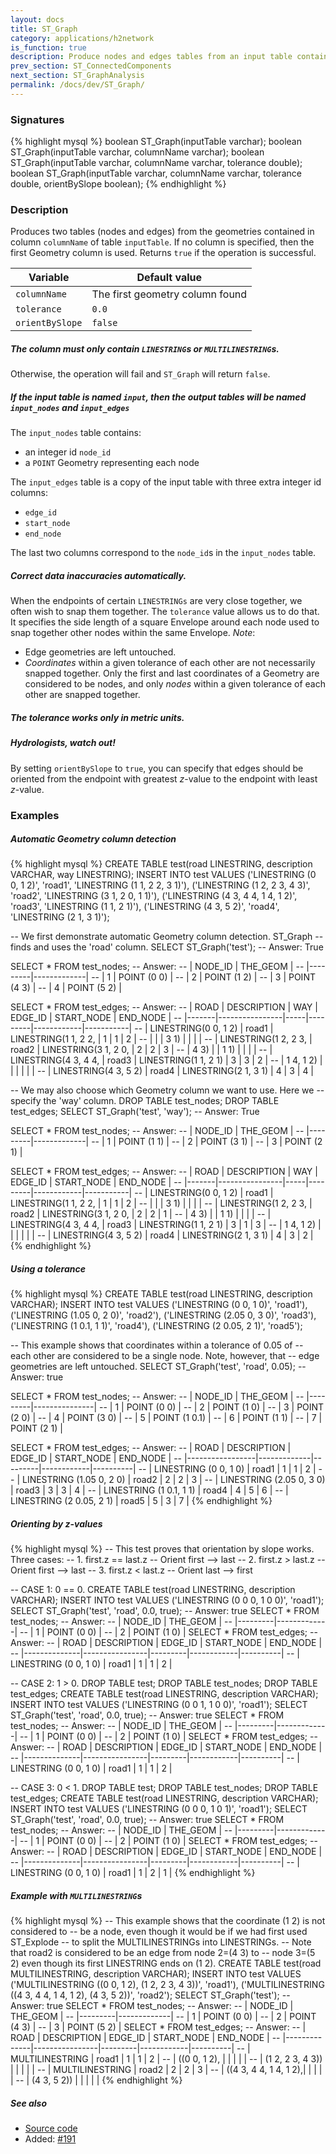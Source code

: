 ```yaml
---
layout: docs
title: ST_Graph
category: applications/h2network
is_function: true
description: Produce nodes and edges tables from an input table containing <code>(MULTI)LINESTRINGS</code>
prev_section: ST_ConnectedComponents
next_section: ST_GraphAnalysis
permalink: /docs/dev/ST_Graph/
---
```


### Signatures

{% highlight mysql %}
boolean ST_Graph(inputTable varchar);
boolean ST_Graph(inputTable varchar, columnName varchar);
boolean ST_Graph(inputTable varchar, columnName varchar,
                 tolerance double);
boolean ST_Graph(inputTable varchar, columnName varchar,
                 tolerance double, orientBySlope boolean);
{% endhighlight %}

### Description

Produces two tables (nodes and edges) from the geometries contained in column
`columnName` of table `inputTable`. If no column is specified, then the first
Geometry column is used. Returns `true` if the operation is successful.

| Variable        | Default value                   |
|-----------------|---------------------------------|
| `columnName`    | The first geometry column found |
| `tolerance`     | `0.0`                           |
| `orientBySlope` | `false`                         |

<div class="note warning">
  <h5>The column must only contain <code>LINESTRING</code>s or
  <code>MULTILINESTRING</code>s.</h5>
  <p>Otherwise, the operation will fail and <code>ST_Graph</code> will return
  <code>false</code>.</p>
</div>

<div class="note info">
  <h5>If the input table is named <code>input</code>, then the output tables
  will be named <code>input_nodes</code> and <code>input_edges</code></h5>
  <p>The <code>input_nodes</code> table contains:</p>
  <ul>
  <li>an integer id <code>node_id</code></li>
  <li>a <code>POINT</code> Geometry representing each node</li>
  </ul>
  <p>The <code>input_edges</code> table is a copy of the input table with three
  extra integer id columns:</p>
  <ul>
  <li><code>edge_id</code></li>
  <li><code>start_node</code></li>
  <li><code>end_node</code></li>
  </ul>
  <p>The last two columns correspond to the <code>node_id</code>s in the
  <code>input_nodes</code> table.</p>
</div>

<div class="note">
  <h5>Correct data inaccuracies automatically.</h5>
  <p>When the endpoints of certain <code>LINESTRINGs</code> are very close together, we
  often wish to snap them together. The <code>tolerance</code> value allows us to do that.
  It specifies the side length of a square Envelope around each node used to
  snap together other nodes within the same Envelope. <i>Note</i>:
  <ul>
  <li>Edge geometries are left untouched.</li>
  <li> <i>Coordinates</i> within a given tolerance of each other are not
  necessarily snapped together. Only the first and last coordinates of a
  Geometry are considered to be nodes, and only <i>nodes</i> within a given
  tolerance of each other are snapped together.</li>
  </ul>
  </p>
</div>

<div class="note warning">
  <h5>The tolerance works only in metric units.</h5>
</div>

<div class="note">
  <h5>Hydrologists, watch out!</h5>
  <p>By setting <code>orientBySlope</code> to <code>true</code>, you can
  specify that edges should be oriented from the endpoint with greatest
  <i>z</i>-value to the endpoint with least <i>z</i>-value.</p>
</div>

### Examples

##### Automatic Geometry column detection

{% highlight mysql %}
CREATE TABLE test(road LINESTRING, description VARCHAR,
                  way LINESTRING);
INSERT INTO test VALUES
('LINESTRING (0 0, 1 2)', 'road1', 'LINESTRING (1 1, 2 2, 3 1)'),
('LINESTRING (1 2, 2 3, 4 3)', 'road2', 'LINESTRING (3 1, 2 0, 1 1)'),
('LINESTRING (4 3, 4 4, 1 4, 1 2)', 'road3', 'LINESTRING (1 1, 2 1)'),
('LINESTRING (4 3, 5 2)', 'road4', 'LINESTRING (2 1, 3 1)');

-- We first demonstrate automatic Geometry column detection. ST_Graph
-- finds and uses the 'road' column.
SELECT ST_Graph('test');
-- Answer: True

SELECT * FROM test_nodes;
-- Answer:
--     | NODE_ID |   THE_GEOM  |
--     |---------|-------------|
--     |    1    | POINT (0 0) |
--     |    2    | POINT (1 2) |
--     |    3    | POINT (4 3) |
--     |    4    | POINT (5 2) |

SELECT * FROM test_edges;
-- Answer:
-- | ROAD  |  DESCRIPTION   | WAY | EDGE_ID | START_NODE | END_NODE  |
-- |-------|----------------|-----|---------|------------|-----------|
-- | LINESTRING(0 0, 1 2) | road1 | LINESTRING(1 1, 2 2, | 1 | 1 | 2 |
-- |                      |       |            3 1)      |   |   |   |
-- | LINESTRING(1 2, 2 3, | road2 | LINESTRING(3 1, 2 0, | 2 | 2 | 3 |
-- |            4 3)      |       |            1 1)      |   |   |   |
-- | LINESTRING(4 3, 4 4, | road3 | LINESTRING(1 1, 2 1) | 3 | 3 | 2 |
-- |            1 4, 1 2) |       |                      |   |   |   |
-- | LINESTRING(4 3, 5 2) | road4 | LINESTRING(2 1, 3 1) | 4 | 3 | 4 |

-- We may also choose which Geometry column we want to use. Here we
-- specify the 'way' column.
DROP TABLE test_nodes;
DROP TABLE test_edges;
SELECT ST_Graph('test', 'way');
-- Answer: True

SELECT * FROM test_nodes;
-- Answer:
--     | NODE_ID |   THE_GEOM  |
--     |---------|-------------|
--     |    1    | POINT (1 1) |
--     |    2    | POINT (3 1) |
--     |    3    | POINT (2 1) |

SELECT * FROM test_edges;
-- Answer: 
-- | ROAD  |  DESCRIPTION   | WAY | EDGE_ID | START_NODE | END_NODE  |
-- |-------|----------------|-----|---------|------------|-----------|
-- | LINESTRING(0 0, 1 2) | road1 | LINESTRING(1 1, 2 2, | 1 | 1 | 2 |
-- |                      |       |            3 1)      |   |   |   |
-- | LINESTRING(1 2, 2 3, | road2 | LINESTRING(3 1, 2 0, | 2 | 2 | 1 |
-- |            4 3)      |       |            1 1)      |   |   |   |
-- | LINESTRING(4 3, 4 4, | road3 | LINESTRING(1 1, 2 1) | 3 | 1 | 3 |
-- |            1 4, 1 2) |       |                      |   |   |   |
-- | LINESTRING(4 3, 5 2) | road4 | LINESTRING(2 1, 3 1) | 4 | 3 | 2 |
{% endhighlight %}

##### Using a tolerance

{% highlight mysql %}
CREATE TABLE test(road LINESTRING, description VARCHAR);
INSERT INTO test VALUES ('LINESTRING (0 0, 1 0)', 'road1'),
                        ('LINESTRING (1.05 0, 2 0)', 'road2'),
                        ('LINESTRING (2.05 0, 3 0)', 'road3'),
                        ('LINESTRING (1 0.1, 1 1)', 'road4'),
                        ('LINESTRING (2 0.05, 2 1)', 'road5');

-- This example shows that coordinates within a tolerance of 0.05 of
-- each other are considered to be a single node. Note, however, that
-- edge geometries are left untouched.
SELECT ST_Graph('test', 'road', 0.05);
-- Answer: true

SELECT * FROM test_nodes;
-- Answer:
--     | NODE_ID |  THE_GEOM     |
--     |---------|---------------|
--     |    1    | POINT (0 0)   |
--     |    2    | POINT (1 0)   |
--     |    3    | POINT (2 0)   |
--     |    4    | POINT (3 0)   |
--     |    5    | POINT (1 0.1) |
--     |    6    | POINT (1 1)   |
--     |    7    | POINT (2 1)   |

SELECT * FROM test_edges;
-- Answer:
-- |      ROAD       | DESCRIPTION | EDGE_ID | START_NODE | END_NODE |
-- |-----------------|-------------|---------|------------|----------|
-- | LINESTRING (0 0, 1 0)    | road1 | 1 | 1 | 2 |
-- | LINESTRING (1.05 0, 2 0) | road2 | 2 | 2 | 3 |
-- | LINESTRING (2.05 0, 3 0) | road3 | 3 | 3 | 4 |
-- | LINESTRING (1 0.1, 1 1)  | road4 | 4 | 5 | 6 |
-- | LINESTRING (2 0.05, 2 1) | road5 | 5 | 3 | 7 |
{% endhighlight %}

##### Orienting by z-values

{% highlight mysql %}
-- This test proves that orientation by slope works. Three cases:
--     1. first.z == last.z -- Orient first --> last
--     2. first.z > last.z -- Orient first --> last
--     3. first.z < last.z -- Orient last --> first

-- CASE 1: 0 == 0.
CREATE TABLE test(road LINESTRING, description VARCHAR);
INSERT INTO test VALUES ('LINESTRING (0 0 0, 1 0 0)', 'road1');
SELECT ST_Graph('test', 'road', 0.0, true);
-- Answer: true
SELECT * FROM test_nodes;
-- Answer:
--     | NODE_ID |  THE_GEOM   |
--     |---------|-------------|
--     |    1    | POINT (0 0) |
--     |    2    | POINT (1 0) |
SELECT * FROM test_edges;
-- Answer:
-- |      ROAD    |  DESCRIPTION   | EDGE_ID | START_NODE | END_NODE |
-- |--------------|----------------|---------|------------|----------|
-- | LINESTRING (0 0, 1 0) | road1 |    1    |      1     |    2     |

-- CASE 2: 1 > 0.
DROP TABLE test;
DROP TABLE test_nodes;
DROP TABLE test_edges;
CREATE TABLE test(road LINESTRING, description VARCHAR);
INSERT INTO test VALUES ('LINESTRING (0 0 1, 1 0 0)', 'road1');
SELECT ST_Graph('test', 'road', 0.0, true);
-- Answer: true
SELECT * FROM test_nodes;
-- Answer:
--     | NODE_ID |  THE_GEOM   |
--     |---------|-------------|
--     |    1    | POINT (0 0) |
--     |    2    | POINT (1 0) |
SELECT * FROM test_edges;
-- Answer:
-- |      ROAD    |  DESCRIPTION   | EDGE_ID | START_NODE | END_NODE |
-- |--------------|----------------|---------|------------|----------|
-- | LINESTRING (0 0, 1 0) | road1 |    1    |      1     |    2     |

-- CASE 3: 0 < 1.
DROP TABLE test;
DROP TABLE test_nodes;
DROP TABLE test_edges;
CREATE TABLE test(road LINESTRING, description VARCHAR);
INSERT INTO test VALUES ('LINESTRING (0 0 0, 1 0 1)', 'road1');
SELECT ST_Graph('test', 'road', 0.0, true);
-- Answer: true
SELECT * FROM test_nodes;
-- Answer:
--     | NODE_ID |  THE_GEOM   |
--     |---------|-------------|
--     |    1    | POINT (0 0) |
--     |    2    | POINT (1 0) |
SELECT * FROM test_edges;
-- Answer:
-- |      ROAD    |  DESCRIPTION   | EDGE_ID | START_NODE | END_NODE |
-- |--------------|----------------|---------|------------|----------|
-- | LINESTRING (0 0, 1 0) | road1 |    1    |      2     |    1     |
{% endhighlight %}

##### Example with `MULTILINESTRING`s

{% highlight mysql %}
-- This example shows that the coordinate (1 2) is not considered to
-- be a node, even though it would be if we had first used ST_Explode
-- to split the MULTILINESTRINGs into LINESTRINGs.
-- Note that road2 is considered to be an edge from node 2=(4 3) to
-- node 3=(5 2) even though its first LINESTRING ends on (1 2).
CREATE TABLE test(road MULTILINESTRING, description VARCHAR);
INSERT INTO test VALUES
    ('MULTILINESTRING ((0 0, 1 2), (1 2, 2 3, 4 3))', 'road1'),
    ('MULTILINESTRING ((4 3, 4 4, 1 4, 1 2), (4 3, 5 2))', 'road2');
SELECT ST_Graph('test');
-- Answer: true
SELECT * FROM test_nodes;
-- Answer:
--     | NODE_ID |  THE_GEOM   |
--     |---------|-------------|
--     |    1    | POINT (0 0) |
--     |    2    | POINT (4 3) |
--     |    3    | POINT (5 2) |
SELECT * FROM test_edges;
-- Answer:
-- |      ROAD    |  DESCRIPTION   | EDGE_ID | START_NODE | END_NODE |
-- |--------------|----------------|---------|------------|----------|
-- | MULTILINESTRING       | road1 |    1    |     1      |    2     |
-- | ((0 0, 1 2),          |       |         |            |          |
-- |  (1 2, 2 3, 4 3))     |       |         |            |          |
-- | MULTILINESTRING       | road2 |    2    |     2      |    3     |
-- | ((4 3, 4 4, 1 4, 1 2),|       |         |            |          |
-- |  (4 3, 5 2))          |       |         |            |          |
{% endhighlight %}

##### See also

* <a href="https://github.com/irstv/H2GIS/blob/master/h2spatial-ext/src/main/java/org/h2gis/h2spatialext/function/spatial/graph/ST_Graph.java" target="_blank">Source code</a>
* Added: <a href="https://github.com/irstv/H2GIS/pull/191" target="_blank">#191</a>

